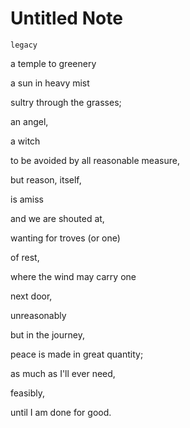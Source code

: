 # Untitled Note

`legacy`

a temple to greenery

a sun in heavy mist

sultry through the grasses;

an angel,

a witch

to be avoided by all reasonable measure,

but reason, itself,

is amiss

and we are shouted at,

wanting for troves (or one)

of rest,

where the wind may carry one

next door,

unreasonably

but in the journey,

peace is made in great quantity;

as much as I'll ever need,

feasibly,

until I am done for good.
